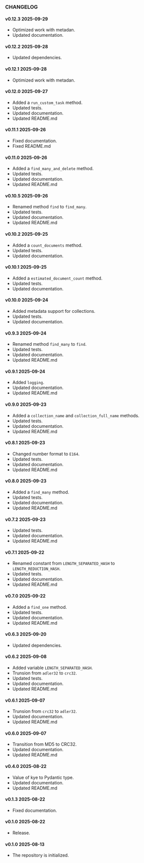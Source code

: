 ### CHANGELOG

#### v0.12.3 2025-09-29

- Optimized work with metadan.
- Updated documentation.

#### v0.12.2 2025-09-28

- Updated dependencies.

#### v0.12.1 2025-09-28

- Optimized work with metadan.

#### v0.12.0 2025-09-27

- Added a `run_custom_task` method.
- Updated tests.
- Updated documentation.
- Updated README.md

#### v0.11.1 2025-09-26

- Fixed documentation.
- Fixed README.md

#### v0.11.0 2025-09-26

- Added a `find_many_and_delete` method.
- Updated tests.
- Updated documentation.
- Updated README.md

#### v0.10.5 2025-09-26

- Renamed method `find` to `find_many`.
- Updated tests.
- Updated documentation.
- Updated README.md

#### v0.10.2 2025-09-25

- Added a `count_documents` method.
- Updated tests.
- Updated documentation.

#### v0.10.1 2025-09-25

- Added a `estimated_document_count` method.
- Updated tests.
- Updated documentation.

#### v0.10.0 2025-09-24

- Added metadata support for collections.
- Updated tests.
- Updated documentation.

#### v0.9.3 2025-09-24

- Renamed method `find_many` to `find`.
- Updated tests.
- Updated documentation.
- Updated README.md

#### v0.9.1 2025-09-24

- Added `logging`.
- Updated documentation.
- Updated README.md

#### v0.9.0 2025-09-23

- Added a `collection_name` and `collection_full_name` methods.
- Updated tests.
- Updated documentation.
- Updated README.md

#### v0.8.1 2025-09-23

- Changed number format to `E164`.
- Updated tests.
- Updated documentation.
- Updated README.md

#### v0.8.0 2025-09-23

- Added a `find_many` method.
- Updated tests.
- Updated documentation.
- Updated README.md

#### v0.7.2 2025-09-23

- Updated tests.
- Updated documentation.
- Updated README.md

#### v0.7.1 2025-09-22

- Renamed constant from `LENGTH_SEPARATED_HASH` to `LENGTH_REDUCTION_HASH`.
- Updated tests.
- Updated documentation.
- Updated README.md

#### v0.7.0 2025-09-22

- Added a `find_one` method.
- Updated tests.
- Updated documentation.
- Updated README.md

#### v0.6.3 2025-09-20

- Updated dependencies.

#### v0.6.2 2025-09-08

- Added variable `LENGTH_SEPARATED_HASH`.
- Trunsion from `adler32` to `crc32`.
- Updated tests.
- Updated documentation.
- Updated README.md

#### v0.6.1 2025-09-07

- Trunsion from `crc32` to `adler32`.
- Updated documentation.
- Updated README.md

#### v0.6.0 2025-09-07

- Transition from MD5 to CRC32.
- Updated documentation.
- Updated README.md

#### v0.4.0 2025-08-22

- Value of kye to Pydantic type.
- Updated documentation.
- Updated README.md

#### v0.1.3 2025-08-22

- Fixed documentation.

#### v0.1.0 2025-08-22

- Release.

#### v0.1.0 2025-08-13

- The repository is initialized.
